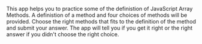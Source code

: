 This app helps you to practice some of the definistion of JavaScript Array Methods. A definistion of a method and four choices of methods will be provided. Choose the right methods that fits to the definition of the method and submit your answer. The app will tell you if you get it right or the right answer if you didn't choose the right choice. 